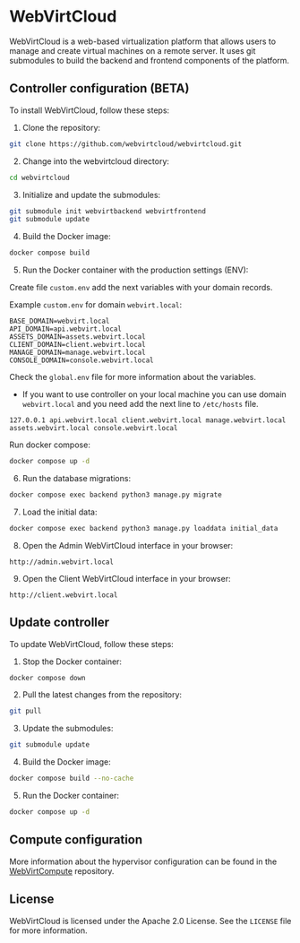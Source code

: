 # WebVirtCloud #

WebVirtCloud is a web-based virtualization platform that allows users to manage and create virtual machines on a remote server. It uses git submodules to build the backend and frontend components of the platform.

## Controller configuration (BETA) ##

To install WebVirtCloud, follow these steps:

1. Clone the repository:

```bash
git clone https://github.com/webvirtcloud/webvirtcloud.git
```

2. Change into the webvirtcloud directory:


```bash
cd webvirtcloud
```

3. Initialize and update the submodules:

```bash
git submodule init webvirtbackend webvirtfrontend
git submodule update
```

4. Build the Docker image:
```bash
docker compose build
```

5. Run the Docker container with the production settings (ENV):

Create file `custom.env` add the next variables with your domain records. 

Example `custom.env` for domain `webvirt.local`:

```text
BASE_DOMAIN=webvirt.local
API_DOMAIN=api.webvirt.local
ASSETS_DOMAIN=assets.webvirt.local
CLIENT_DOMAIN=client.webvirt.local
MANAGE_DOMAIN=manage.webvirt.local
CONSOLE_DOMAIN=console.webvirt.local
```

Check the `global.env` file for more information about the variables.

* If you want to use controller on your local machine you can use domain `webvirt.local` and you need add the next line to `/etc/hosts` file.

```text
127.0.0.1 api.webvirt.local client.webvirt.local manage.webvirt.local assets.webvirt.local console.webvirt.local
```

Run docker compose:

```bash
docker compose up -d
```

6. Run the database migrations:
```bash
docker compose exec backend python3 manage.py migrate
```

7. Load the initial data:
```bash
docker compose exec backend python3 manage.py loaddata initial_data
```

8. Open the Admin WebVirtCloud interface in your browser:

```url
http://admin.webvirt.local
```

9. Open the Client WebVirtCloud interface in your browser:

```url
http://client.webvirt.local
```

## Update controller ##

To update WebVirtCloud, follow these steps:

1. Stop the Docker container:

```bash
docker compose down
```

2. Pull the latest changes from the repository:

```bash
git pull
```

3. Update the submodules:

```bash
git submodule update
```

4. Build the Docker image:

```bash
docker compose build --no-cache
```

5. Run the Docker container:

```bash
docker compose up -d
```

## Compute configuration ##

More information about the hypervisor configuration can be found in the [WebVirtCompute](https://github.com/webvirtcloud/webvirtcompute) repository.

## License ##

WebVirtCloud is licensed under the Apache 2.0 License. See the `LICENSE` file for more information.